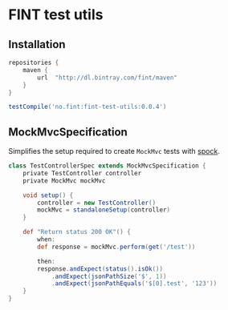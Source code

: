 # FINT test utils

## Installation
```groovy
repositories {
    maven {
        url  "http://dl.bintray.com/fint/maven" 
    }
}

testCompile('no.fint:fint-test-utils:0.0.4')
```

## MockMvcSpecification

Simplifies the setup required to create `MockMvc` tests with [spock](http://spockframework.org/).

```groovy
class TestControllerSpec extends MockMvcSpecification {
    private TestController controller
    private MockMvc mockMvc

    void setup() {
        controller = new TestController()
        mockMvc = standaloneSetup(controller)
    }

    def "Return status 200 OK"() {
        when:
        def response = mockMvc.perform(get('/test'))

        then:
        response.andExpect(status().isOk())
            .andExpect(jsonPathSize('$', 1))
            .andExpect(jsonPathEquals('$[0].test', '123'))
    }
}
```